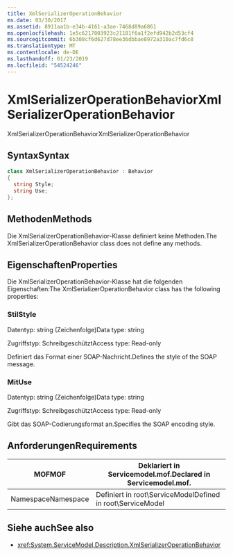 ```yaml
---
title: XmlSerializerOperationBehavior
ms.date: 03/30/2017
ms.assetid: 8911aa1b-e34b-4161-a3ae-7468d89a6861
ms.openlocfilehash: 1e5c6217003923c21181f6a1f2efd942b2d53cf4
ms.sourcegitcommit: 6b308cf6d627d78ee36dbbae8972a310ac7fd6c8
ms.translationtype: MT
ms.contentlocale: de-DE
ms.lasthandoff: 01/23/2019
ms.locfileid: "54524246"
---
```

# <a name="xmlserializeroperationbehavior"></a><span data-ttu-id="801b7-102">XmlSerializerOperationBehavior</span><span class="sxs-lookup"><span data-stu-id="801b7-102">XmlSerializerOperationBehavior</span></span>
<span data-ttu-id="801b7-103">XmlSerializerOperationBehavior</span><span class="sxs-lookup"><span data-stu-id="801b7-103">XmlSerializerOperationBehavior</span></span>  
  
## <a name="syntax"></a><span data-ttu-id="801b7-104">Syntax</span><span class="sxs-lookup"><span data-stu-id="801b7-104">Syntax</span></span>  
  
```csharp
class XmlSerializerOperationBehavior : Behavior  
{  
  string Style;  
  string Use;  
};  
```  
  
## <a name="methods"></a><span data-ttu-id="801b7-105">Methoden</span><span class="sxs-lookup"><span data-stu-id="801b7-105">Methods</span></span>  
 <span data-ttu-id="801b7-106">Die XmlSerializerOperationBehavior-Klasse definiert keine Methoden.</span><span class="sxs-lookup"><span data-stu-id="801b7-106">The XmlSerializerOperationBehavior class does not define any methods.</span></span>  
  
## <a name="properties"></a><span data-ttu-id="801b7-107">Eigenschaften</span><span class="sxs-lookup"><span data-stu-id="801b7-107">Properties</span></span>  
 <span data-ttu-id="801b7-108">Die XmlSerializerOperationBehavior-Klasse hat die folgenden Eigenschaften:</span><span class="sxs-lookup"><span data-stu-id="801b7-108">The XmlSerializerOperationBehavior class has the following properties:</span></span>  
  
### <a name="style"></a><span data-ttu-id="801b7-109">Stil</span><span class="sxs-lookup"><span data-stu-id="801b7-109">Style</span></span>  
 <span data-ttu-id="801b7-110">Datentyp: string (Zeichenfolge)</span><span class="sxs-lookup"><span data-stu-id="801b7-110">Data type: string</span></span>  
  
 <span data-ttu-id="801b7-111">Zugriffstyp: Schreibgeschützt</span><span class="sxs-lookup"><span data-stu-id="801b7-111">Access type: Read-only</span></span>  
  
 <span data-ttu-id="801b7-112">Definiert das Format einer SOAP-Nachricht.</span><span class="sxs-lookup"><span data-stu-id="801b7-112">Defines the style of the SOAP message.</span></span>  
  
### <a name="use"></a><span data-ttu-id="801b7-113">Mit</span><span class="sxs-lookup"><span data-stu-id="801b7-113">Use</span></span>  
 <span data-ttu-id="801b7-114">Datentyp: string (Zeichenfolge)</span><span class="sxs-lookup"><span data-stu-id="801b7-114">Data type: string</span></span>  
  
 <span data-ttu-id="801b7-115">Zugriffstyp: Schreibgeschützt</span><span class="sxs-lookup"><span data-stu-id="801b7-115">Access type: Read-only</span></span>  
  
 <span data-ttu-id="801b7-116">Gibt das SOAP-Codierungsformat an.</span><span class="sxs-lookup"><span data-stu-id="801b7-116">Specifies the SOAP encoding style.</span></span>  
  
## <a name="requirements"></a><span data-ttu-id="801b7-117">Anforderungen</span><span class="sxs-lookup"><span data-stu-id="801b7-117">Requirements</span></span>  
  
|<span data-ttu-id="801b7-118">MOF</span><span class="sxs-lookup"><span data-stu-id="801b7-118">MOF</span></span>|<span data-ttu-id="801b7-119">Deklariert in Servicemodel.mof.</span><span class="sxs-lookup"><span data-stu-id="801b7-119">Declared in Servicemodel.mof.</span></span>|  
|---------|-----------------------------------|  
|<span data-ttu-id="801b7-120">Namespace</span><span class="sxs-lookup"><span data-stu-id="801b7-120">Namespace</span></span>|<span data-ttu-id="801b7-121">Definiert in root\ServiceModel</span><span class="sxs-lookup"><span data-stu-id="801b7-121">Defined in root\ServiceModel</span></span>|  
  
## <a name="see-also"></a><span data-ttu-id="801b7-122">Siehe auch</span><span class="sxs-lookup"><span data-stu-id="801b7-122">See also</span></span>
- <xref:System.ServiceModel.Description.XmlSerializerOperationBehavior>
